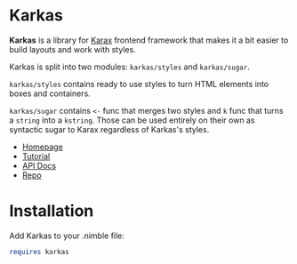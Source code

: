 # Karkas

**Karkas** is a library for [Karax](https://github.com/karaxnim/karax/) frontend framework that makes it a bit easier to build layouts and work with styles.

Karkas is split into two modules: `karkas/styles` and `karkas/sugar`. 

`karkas/styles` contains ready to use styles to turn HTML elements into boxes and containers.

`karkas/sugar` contains `<-` func that merges two styles and `k` func that turns a `string` into a `kstring`. Those can be used entirely on their own as syntactic sugar to Karax regardless of Karkas's styles.

- [Homepage](https://karkas.nim.town)
- [Tutorial](https://karkas.nim.town/tutorial.html)
- [API Docs](https://karkas.nim.town/apidocs/theindex.html)
- [Repo](https://github.com/moigagoo/karkas)


# Installation

Add Karkas to your  .nimble file:

```nim
requires karkas
```

